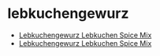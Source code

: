 # lebkuchengewurz

 * [Lebkuchengewurz Lebkuchen Spice Mix](../../index/l/lebkuchengewurz-lebkuchen-spice-mix.json)
 * [Lebkuchengewurz Lebkuchen Spice Mix](../../index/l/lebkuchengewurz-lebkuchen-spice-mix.json)
